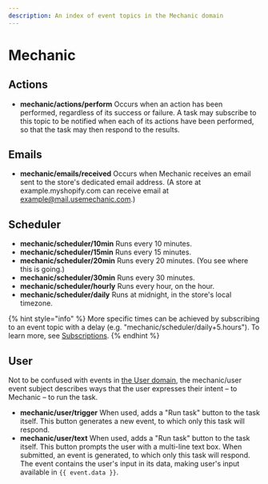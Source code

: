```yaml
---
description: An index of event topics in the Mechanic domain
---
```


# Mechanic

## Actions

* **mechanic/actions/perform** Occurs when an action has been performed, regardless of its success or failure. A task may subscribe to this topic to be notified when each of its actions have been performed, so that the task may then respond to the results.

## Emails

* **mechanic/emails/received** Occurs when Mechanic receives an email sent to the store's dedicated email address. \(A store at example.myshopify.com can receive email at example@mail.usemechanic.com.\)

## Scheduler

* **mechanic/scheduler/10min** Runs every 10 minutes.
* **mechanic/scheduler/15min** Runs every 15 minutes.
* **mechanic/scheduler/20min** Runs every 20 minutes. \(You see where this is going.\)
* **mechanic/scheduler/30min** Runs every 30 minutes.
* **mechanic/scheduler/hourly** Runs every hour, on the hour.
* **mechanic/scheduler/daily** Runs at midnight, in the store's local timezone.

{% hint style="info" %}
More specific times can be achieved by subscribing to an event topic with a delay \(e.g. "mechanic/scheduler/daily+5.hours"\). To learn more, see [Subscriptions](../../tasks/subscriptions.md).
{% endhint %}

## User

Not to be confused with events in [the User domain](user.md), the mechanic/user event subject describes ways that the user expresses their intent – to Mechanic – to run the task.

* **mechanic/user/trigger** When used, adds a "Run task" button to the task itself. This button generates a new event, to which only this task will respond.
* **mechanic/user/text** When used, adds a "Run task" button to the task itself. This button prompts the user with a multi-line text box. When submitted, an event is generated, to which only this task will respond. The event contains the user's input in its data, making user's input available in `{{ event.data }}`.

